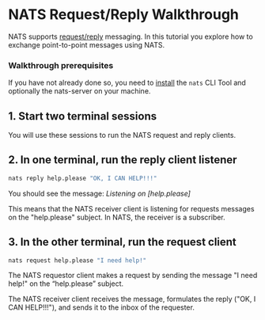 # NATS Request/Reply Walkthrough

NATS supports [request/reply](reqreply.md) messaging. In this tutorial you explore how to exchange point-to-point messages using NATS.

### Walkthrough prerequisites

If you have not already done so, you need to [install](/nats-concepts/what-is-nats/walkthrough_setup.md) the `nats` CLI Tool and optionally the nats-server on your machine.

## 1. Start two terminal sessions

You will use these sessions to run the NATS request and reply clients.

## 2. In one terminal, run the reply client listener

```bash
nats reply help.please "OK, I CAN HELP!!!"
```

You should see the message: _Listening on \[help.please\]_

This means that the NATS receiver client is listening for requests messages on the "help.please" subject. In NATS, the receiver is a subscriber.

## 3. In the other terminal, run the request client

```bash
nats request help.please "I need help!"
```

The NATS requestor client makes a request by sending the message "I need help!" on the “help.please” subject.

The NATS receiver client receives the message, formulates the reply \("OK, I CAN HELP!!!"\), and sends it to the inbox of the requester.

